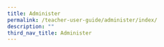 ```yaml
---
title: Administer
permalink: /teacher-user-guide/administer/index/
description: ""
third_nav_title: Administer
---
```

